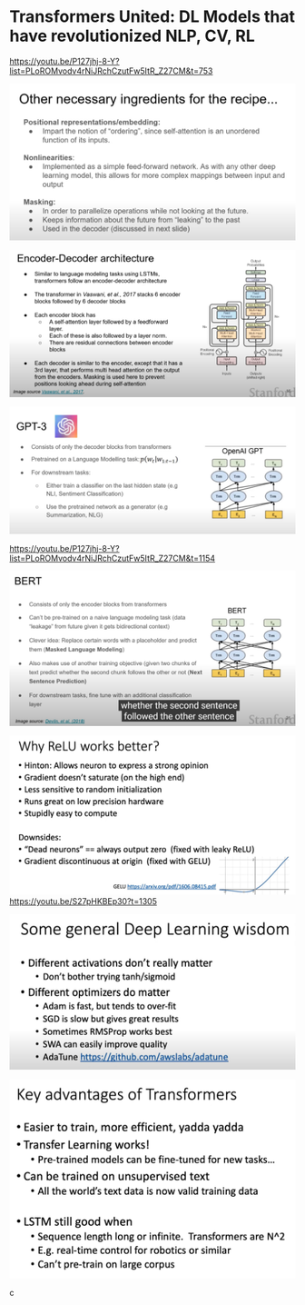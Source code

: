 # Transformers United: DL Models that have revolutionized NLP, CV, RL
https://youtu.be/P127jhj-8-Y?list=PLoROMvodv4rNiJRchCzutFw5ItR_Z27CM&t=753

![](files/lec01-00.jpg)

![](files/lec01-01.jpg)

![](files/lec01-02.jpg)

https://youtu.be/P127jhj-8-Y?list=PLoROMvodv4rNiJRchCzutFw5ItR_Z27CM&t=1154

![](files/lec01-03.jpg)


![](files/lec01-04.jpg)
https://youtu.be/S27pHKBEp30?t=1305

![](files/lec01-05.jpg)

![](files/lec01-06.jpg)

c